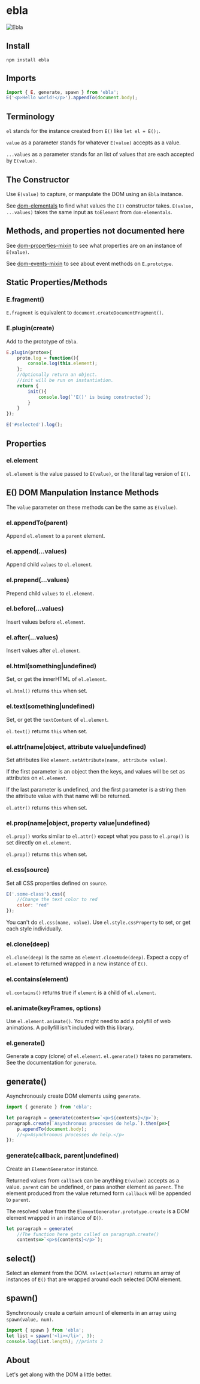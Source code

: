 ebla
====

![Ebla](https://cldup.com/wwkwgqMhaF.png "Ebla")

Install
------

`npm install ebla`

Imports
-----

```javascript
import { E, generate, spawn } from 'ebla';
E('<p>Hello world!</p>').appendTo(document.body);
```

Terminology
---------

`el` stands for the instance created from `E()` like `let el = E();`.

`value` as a parameter stands for whatever `E(value)` accepts as a value.

`...values` as a parameter stands for an list of values that are each accepted by `E(value)`.


The Constructor
--------------

Use `E(value)` to capture, or manpulate the DOM using an `Ebla` instance.

See [dom-elementals](https://github.com/hollowdoor/dom_elementals) to find what values the `E()` constructor takes. `E(value, ...values)` takes the same input as `toElement` from `dom-elementals`.

Methods, and properties not documented here
------------------------------

See [dom-properties-mixin](https://github.com/hollowdoor/dom_properties_mixin) to see what properties are on an instance of `E(value)`.

See [dom-events-mixin](https://github.com/hollowdoor/dom_events_mixin) to see about event methods on `E.prototype`.

Static Properties/Methods
------------

### E.fragment()

`E.fragment` is equivalent to `document.createDocumentFragment()`.

### E.plugin(create)

Add to the prototype of `Ebla`.

```javascript
E.plugin(proto=>{
    proto.log = function(){
        console.log(this.element);
    };
    //Optionally return an object.
    //init will be run on instantiation.
    return {
        init(){
            console.log(`'E()' is being constructed`);
        }
    }
});

E('#selected').log();
```

Properties
---------

### el.element

`el.element` is the value passed to `E(value)`, or the literal tag version of `E()`.


E() DOM Manpulation Instance Methods
-----------------------

The `value` parameter on these methods can be the same as `E(value)`.

### el.appendTo(parent)

Append `el.element` to a `parent` element.

### el.append(...values)

Append child `values` to `el.element`.

### el.prepend(...values)

Prepend child `values` to `el.element`.

### el.before(...values)

Insert values before `el.element`.

### el.after(...values)

Insert values after `el.element`.

### el.html(something|undefined)

Set, or get the innerHTML of `el.element`.

`el.html()` returns `this` when set.

### el.text(something|undefined)

Set, or get the `textContent` of `el.element`.

`el.text()` returns `this` when set.

### el.attr(name|object, attribute value|undefined)

Set attributes like `element.setAttribute(name, attribute value)`.

If the first parameter is an object then the keys, and values will be set as attributes on `el.element`.

If the last parameter is undefined, and the first parameter is a string then the attribute value with that name will be returned.

`el.attr()` returns `this` when set.

### el.prop(name|object, property value|undefined)

`el.prop()` works similar to `el.attr()` except what you pass to `el.prop()` is set directly on `el.element`.

`el.prop()` returns `this` when set.

### el.css(source)

Set all CSS properties defined on `source`.

```javascript
E('.some-class').css({
    //Change the text color to red
    color: 'red'
});
```

You can't do `el.css(name, value)`. Use `el.style.cssProperty` to set, or get each style individually.

### el.clone(deep)

`el.clone(deep)` is the same as `element.cloneNode(deep)`. Expect a copy of `el.element` to returned wrapped in a new instance of `E()`.

### el.contains(element)

`el.contains()` returns true if `element` is a child of `el.element`.

### el.animate(keyFrames, options)

Use `el.element.animate()`. You might need to add a polyfill of web animations. A pollyfill isn't included with this library.

### el.generate()

Generate a copy (clone) of `el.element`. `el.generate()` takes no parameters. See the documentation for `generate`.

generate()
-------

Asynchronously create DOM elements using `generate`.

```javascript
import { generate } from 'ebla';

let paragraph = generate(contents=>`<p>${contents}</p>`);
paragraph.create(`Asynchronous processes do help.`).then(p=>{
    p.appendTo(document.body);
    //<p>Asynchronous processes do help.</p>
});
```

### generate(callback, parent|undefined)

Create an `ElementGenerator` instance.

Returned values from `callback` can be anything `E(value)` accepts as a value. `parent` can be undefined, or pass another element as `parent`. The element produced from the value returned form `callback` will be appended to `parent`.

The resolved value from the `ElementGenerator.prototype.create` is a DOM element wrapped in an instance of `E()`.

```javascript
let paragraph = generate(
    //The function here gets called on paragraph.create()
    contents=>`<p>${contents}</p>`);
```

select()
------

Select an element from the DOM. `select(selector)` returns an array of instances of `E()` that are wrapped around each selected DOM element.

spawn()
-----

Synchronously create a certain amount of elements in an array using `spawn(value, num)`.

```javascript
import { spawn } from 'ebla';
let list = spawn('<li></li>', 3);
console.log(list.length); //prints 3
```

About
---

Let's get along with the DOM a little better.
